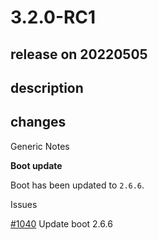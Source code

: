 # 3.2.0-RC1

## release on 20220505

## description

## changes

Generic Notes

<strong>Boot update</strong>

Boot has been updated to <code>2.6.6</code>.

Issues

<a class="issue-link js-issue-link" data-error-text="Failed to load title" data-id="1194187456" data-permission-text="Title is private" data-url="https://github.com/spring-projects/spring-statemachine/issues/1040" data-hovercard-type="issue" data-hovercard-url="/spring-projects/spring-statemachine/issues/1040/hovercard" href="https://github.com/spring-projects/spring-statemachine/issues/1040">#1040</a> Update boot 2.6.6

